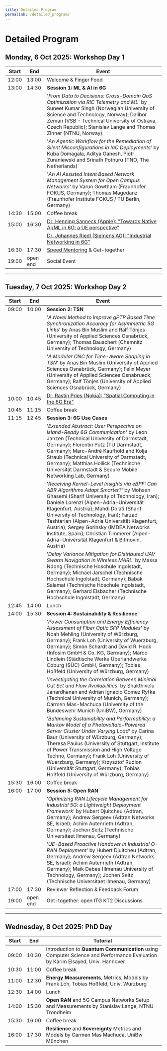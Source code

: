```yaml
---
title: Detailed Program
permalink: /detailed_program/
---
```


# Detailed Program

## Monday, 6 Oct 2025: Workshop Day 1

| Start       | End         | Event                            | 
| ----------- | ----------- | -----------------                |
| 12:00       | 13:00       | Welcome & Finger Food            |
| 13:00       | 14:30       | **Session 1: ML & AI in 6G** |          
| | | '*From Data to Decisions: Cross-Domain QoS Optimization via RIC Telemetry and ML*' by Suneet Kumar Singh (Norwegian University of Science and Technology, Norway); Dalibor Zeman (VSB - Technical University of Ostrava, Czech Republic); Stanislav Lange and Thomas Zinner (NTNU, Norway) | 
| | | '*An Agentic Workflow for the Remediation of Silent Misconfigurations in IaC Deployments*' by Kuba Domagala, Aditya Ganesh, Piotr Zuraniewski and Srinath Potnuru (TNO, The Netherlands) | 
| | | '*An AI Assisted Intent Based Network Management System for Open Campus Networks*' by Varun Gowtham (Fraunhofer FOKUS, Germany); Thomas Magedanz (Fraunhofer Institute FOKUS / TU Berlin, Germany) | 
| 14:30       | 15:00       | Coffee break                     |
| 15:00       | 16:30       | [Dr. Henning Sanneck (Apple): "Towards Native AI/ML in 6G: a UE perspective"](/WueWoWAS2025/program/)                    |
| | |  [Dr. Johannes Riedl (Siemens AG): "Industrial Networking in 6G"](/WueWoWAS2025/program/)        |
| 16:30       | 17:30       | [Speed Mentoring](/WueWoWAS2025/mentoring/)         & Get-together   |
| 19:00       | open end    | Social Event                     |

***

## Tuesday, 7 Oct 2025: Workshop Day 2

| Start       | End         | Event                  | 
| ----------- | ----------- | -----------------      |
| 09:00       | 10:00       | **Session 2: TSN**    |
| | | '*A Novel Method to Improve gPTP Based Time Synchronization Accuracy for Asymmetric 5G Links*' by Anas Bin Muslim and Ralf Tönjes (University of Applied Sciences Osnabrück, Germany); Thomas Bauschert (Chemnitz University of Technology, Germany) | 
| | | '*A Modular CNC for Time-Aware Shaping in TSN*' by Anas Bin Muslim (University of Applied Sciences Osnabrück, Germany); Felix Meyer (University of Applied Sciences Osnabrueck, Germany); Ralf Tönjes (University of Applied Sciences Osnabrück, Germany) | 
| 10:00       | 10:45       | [Dr. Rastin Pries (Nokia): "Spatial Computing in the 6G Era"](/WueWoWAS2025/program/)           |
| 10:45       | 11:15       | Coffee break           |
| 11:15       | 12:45       | **Session 3:  6G Use Cases**    |
| | | '*Extended Abstract: User Perspective on Island-Ready 6G Communication*' by Leon Janzen (Technical University of Darmstadt, Germany); Florentin Putz (TU Darmstadt, Germany); Marc-André Kaufhold and Kolja Straub (Technical University of Darmstadt, Germany); Matthias Hollick (Technische Universität Darmstadt & Secure Mobile Networking Lab, Germany) | 
| | | '*Receiving Kernel-Level Insights via eBPF: Can ABR Algorithms Adapt Smarter?*' by Mohsen Ghasemi (Sharif University of Technology, Iran); Daniele Lorenzi (Alpen-Adria-Universität Klagenfurt, Austria); Mahdi Dolati (Sharif University of Technology, Iran); Farzad Tashtarian (Alpen-Adria Universität Klagenfurt, Austria); Sergey Gorinsky (IMDEA Networks Institute, Spain); Christian Timmerer (Alpen-Adria-Universität Klagenfurt & Bitmovin, Austria) | 
| | | '*Delay Variance Mitigation for Distributed UAV Swarm Navigation in Wireless MARL*' by Massa Ndong (Technische Hoschule Ingolstadt, Germany); Michael Jarschel (Technische Hochschule Ingolstadt, Germany); Babak Salamat (Technische Hoschule Ingolstadt, Germany); Gerhard Elsbacher (Technische Hochschule Ingolstadt, Germany) | 
| 12:45       | 14:00       | Lunch                  |
| 14:00       | 15:30       | **Session 4: Sustainability & Resilience**    |
| | | '*Power Consumption and Energy Efficiency Assessment of Fiber Optic SFP Modules*' by Noah Mehling (University of Würzburg, Germany); Frank Loh (University of Wuerzburg, Germany); Simon Schardt and David R. Hock (Infosim GmbH & Co. KG, Germany); Marco Lindlein (Städtische Werke Überlandwerke Coburg (SÜC) GmbH, Germany); Tobias Hoßfeld (University of Würzburg, Germany) | 
| | | '*Investigating the Correlation Between Minimal Cut Set and Flow Availabilities*' by Shakthivelu Janardhanan and Adrian Ignacio Gomez Ryfka (Technical University of Munich, Germany); Carmen Mas-Machuca (University of the Bundeswehr Munich (UniBW), Germany) | 
| | | '*Balancing Sustainability and Performability: a Markov Model of a Photovoltaic-Powered Server Cluster Under Varying Load*' by Carina Baur (University of Würzburg, Germany); Theresa Paulus (University of Stuttgart, Institute of Power Transmission and High Voltage Techno, Germany); Frank Loh (University of Wuerzburg, Germany); Krzysztof Rudion (Universität Stuttgart, Germany); Tobias Hoßfeld (University of Würzburg, Germany) | 
| 15:30       | 16:00       | Coffee break           |
| 16:00       | 17:00       | **Session 5: Open RAN**    |
| | | '*Optimizing RAN Lifecycle Management for Industrial 5G: a Lightweight Deployment Framework*' by Hubert Djuitcheu (Adtran, Germany); Andrew Sergeev (Adtran Networks SE, Israel); Achim Autenrieth (Adtran, Germany); Jochen Seitz (Technische Universitaet Ilmenau, Germany) | 
| | | '*UE-Based Proactive Handover in Industrial O-RAN Deployment*' by Hubert Djuitcheu (Adtran, Germany); Andrew Sergeev (Adtran Networks SE, Israel); Achim Autenrieth (Adtran, Germany); Maik Debes (Ilmenau University of Technology, Germany); Jochen Seitz (Technische Universitaet Ilmenau, Germany) | 
| 17:00       | 17:30       | Reviewer Reflection & Feedback Forum    |
| 19:00       | open end    | Get-together: open ITG KT2 Discussions    |

***

## Wednesday, 8 Oct 2025: PhD Day

| Start       | End         | Tutorial                  | 
| ----------- | ----------- | -----------------      |
| 09:00       | 10:30       |  Introduction to **Quantum Communication** using Computer Science and Performance Evaluation by Karim Elsayed, Univ. Hannover|
| 10:30       | 11:00       | Coffee break           |
| 11:00       | 12:30       |  **Energy Measurements**, Metrics, Models by Frank Loh, Tobias Hoßfeld, Univ. Würzburg |
| 12:30       | 14:00       | Lunch                  |
| 14:00       | 15:30       |  **Open RAN** and 5G Campus Networks Setup and Measurements by Stanislav Lange, NTNU Trondheim |
| 15:30       | 16:00       | Coffee break           |
| 16:00       | 17:30       | **Resilience** and **Sovereignty** Metrics and Models by Carmen Mas Machuca, UniBw München      |





